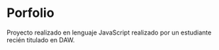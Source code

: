 # Porfolio

Proyecto realizado en lenguaje JavaScript realizado por un estudiante recién titulado en DAW.
